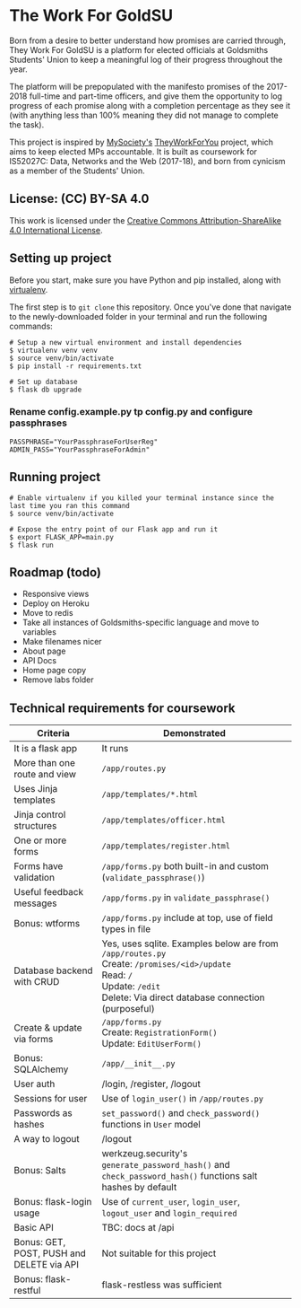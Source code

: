 # The Work For GoldSU

Born from a desire to better understand how promises are carried through, They Work For GoldSU is a platform for elected officials at Goldsmiths Students' Union to keep a meaningful log of their progress throughout the year.

The platform will be prepopulated with the manifesto promises of the 2017-2018 full-time and part-time officers, and give them the opportunity to log progress of each promise along with a completion percentage as they see it (with anything less than 100% meaning they did not manage to complete the task).

This project is inspired by [MySociety's](https://www.mysociety.org) [TheyWorkForYou](https://www.theyworkforyou.com/) project, which aims to keep elected MPs accountable. It is built as coursework for IS52027C: Data, Networks and the Web (2017-18), and born from cynicism as a member of the Students' Union.

## License: (CC) BY-SA 4.0

This work is licensed under the [Creative Commons Attribution-ShareAlike 4.0 International License](https://creativecommons.org/licenses/by-sa/4.0/).

## Setting up project

Before you start, make sure you have Python and pip installed, along with [virtualenv](https://virtualenv.pypa.io/en/stable/installation/).

The first step is to `git clone` this repository. Once you've done that navigate to the newly-downloaded folder in your terminal and run the following commands:

```
# Setup a new virtual environment and install dependencies
$ virtualenv venv venv
$ source venv/bin/activate
$ pip install -r requirements.txt

# Set up database
$ flask db upgrade
```

### Rename config.example.py tp config.py and configure passphrases

```
PASSPHRASE="YourPassphraseForUserReg"
ADMIN_PASS="YourPassphraseForAdmin"
```

## Running project

```
# Enable virtualenv if you killed your terminal instance since the last time you ran this command
$ source venv/bin/activate

# Expose the entry point of our Flask app and run it
$ export FLASK_APP=main.py
$ flask run
```

## Roadmap (todo)

* Responsive views
* Deploy on Heroku
* Move to redis
* Take all instances of Goldsmiths-specific language and move to variables
* Make filenames nicer
* About page
* API Docs
* Home page copy
* Remove labs folder

## Technical requirements for coursework

Criteria                   | Demonstrated
---------------------------|---------------------------
It is a flask app | It runs
More than one route and view | `/app/routes.py`
Uses Jinja templates | `/app/templates/*.html`
Jinja control structures | `/app/templates/officer.html`
One or more forms | `/app/templates/register.html`
Forms have validation | `/app/forms.py` both built-in and custom (`validate_passphrase()`)
Useful feedback messages | `/app/forms.py` in `validate_passphrase()`
Bonus: wtforms | `/app/forms.py` include at top, use of field types in file
Database backend with CRUD | Yes, uses sqlite. Examples below are from `/app/routes.py`<br> Create: `/promises/<id>/update`<br> Read: `/`<br>Update: `/edit`<br>Delete: Via direct database connection (purposeful)
Create & update via forms | `/app/forms.py`<br>Create: `RegistrationForm()`<br>Update: `EditUserForm()`
Bonus: SQLAlchemy | `/app/__init__.py`
User auth | /login, /register, /logout
Sessions for user | Use of `login_user()` in `/app/routes.py`
Passwords as hashes | `set_password()` and `check_password()` functions in `User` model
A way to logout | /logout
Bonus: Salts | werkzeug.security's `generate_password_hash()` and `check_password_hash()` functions salt hashes by default
Bonus: flask-login usage | Use of `current_user`, `login_user`, `logout_user` and `login_required`
Basic API | TBC: docs at /api
Bonus: GET, POST, PUSH and DELETE via API | Not suitable for this project
Bonus: flask-restful | flask-restless was sufficient